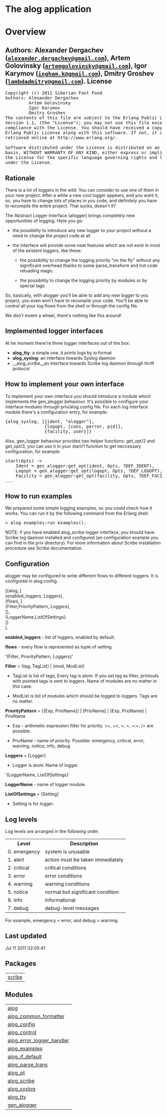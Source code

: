 

<h1>The alog application</h1>

Overview
========


__Authors:__ Alexander Dergachev ([`alexander.dergachev@gmail.com`](mailto:alexander.dergachev@gmail.com)), Artem Golovinsky ([`artemgolovinsky@gmail.com`](mailto:artemgolovinsky@gmail.com)), Igor Karymov ([`ingham.k@gmail.com`](mailto:ingham.k@gmail.com)), Dmitry Groshev ([`lambdadmitry@gmail.com`](mailto:lambdadmitry@gmail.com)).
License
-------
<pre>
Copyright (c) 2011 Siberian Fast Food
Authors: Alexander Dergachev <alexander.dergachev@gmail.com>
         Artem Golovinsky    <artemgolovinsky@gmail.com>
         Igor Karymov        <ingham.k@gmail.com>
         Dmitry Groshev      <lambdadmitry@gmail.com>
The contents of this file are subject to the Erlang Public License,
Version 1.1, (the "License"); you may not use this file except in
compliance with the License. You should have received a copy of the
Erlang Public License along with this software. If not, it can be
retrieved online at http://www.erlang.org/.

Software distributed under the License is distributed on an "AS IS"
basis, WITHOUT WARRANTY OF ANY KIND, either express or implied. See
the License for the specific language governing rights and limitations
under the License.
</pre>



Rationale
---------
There is a lot of loggers in the wild. You can consider to use one of them in your new project. After a while a new cool logger appears, and you want it, so, you have to change lots of places in you code, and definitely you have to recompile the entire project. That sucks, doesn't it?



The Abstract Logger Interface (alogger) brings completely new opportunities of logging. Here you go:


  * the possibility to introduce any new logger to your project without a need to change the project code at all

  * the interface will provide some neat features which are not exist in most of the existent loggers, like these:
    
    * the possibility to change the logging priority "on the fly" without any significant overhead thanks to some parse_transform and hot code reloading magic

    * the possibility to change the logging priority by modules or by special tags

    
 





So, basically, with alogger you'll be able to add any new logger to you project, you even won't have to recompile your code. You'll be able to control all your log flows
from the shell or through the config file.



We don't invent a wheel, there's nothing like this around!



Implemented logger interfaces
-----------------------------
At he moment there're three logger interfaces out of the box:
- __alog_tty__: a simple one, it prints logs by io:format
- __alog_syslog__: an interface towards Syslog daemon
- __alog_scribe__an interface towards Scribe log daemon through thrift protocol



How to implement your own interface
-----------------------------------
To implement your own interface you should introduce a module which implements the gen_alogger behaviour. It's possible to configure your interface modules through priv/alog.config file. For each log interface module there's a configuration entry, for example:

<pre>
{alog_syslog, [{ident, "alogger"},
               {logopt, [cons, perror, pid]},
               {facility, user}]}
</pre>



Also, gen_logger behaviour provides two helper functions: get_opt/2 and get_opt/3, you can use it in your start/1 function to get neccessary configuration, for example:

<pre>
start(Opts) ->
    Ident = gen_alogger:get_opt(ident, Opts, ?DEF_IDENT),
    Logopt = gen_alogger:get_opt(logopt, Opts, ?DEF_LOGOPT),
    Facility = gen_alogger:get_opt(facility, Opts, ?DEF_FACILITY),
...
</pre>



How to run examples
-------------------
We prepared some simple logging examples, so you could check how it works. You can run it by the following command from the Erlang shell:

<pre>
> alog_examples:run_examples().
</pre>



NOTE: if you have enabled alog_scribe logger interface, you should have Scribe log daemon installed and configured (an configuration example you can find in the priv directory). For more information about Scribe installation procedure see Scribe documentation.



Configuration
-------------



alogger may be configured to write different flows to different loggers.
It is configured in alog.config.

        

[{alog, [                  
{enabled_loggers, Loggers},                  
{flows, [                          
{Filter,PriorityPattern, Loggers},                  
]},  		
{LoggerName,ListOfSettings}                
]}         
].




**enabled_loggers** - list of loggers, enabled by default.



**flows** - every flow is represented as tuple of setting.




'{Filter, PriorityPattern, Loggers}'



**Filter** = {tag, TagList} | {mod, ModList}



* TagList is list of tags, Every tag is atom. If you set tag as filter, printouts with pointed tags is sent to loggers. Name of modules are  no matter in this case.



* ModList is list of modules which should be logged to loggers. Tags are no matter.



**PriorityPattern** = [{Exp, PrioName}] | [PrioName] | {Exp, PrioName} | PrioName



* Exp -  arithmetic expression filter for priority. >=, =<, >, <, =:=, /= are possible.



* PrioName - name of priority. Possible: emergency, critical, error, warning, notice, info, debug



**Loggers** = [Logger]



* Logger is atom. Name of logger.





'{LoggerName, ListOfSettings}'




**LoggerName** - name of logger module.



**ListOfSettings** = [Setting]



* Setting is for logger.

Log levels
----------
Log levels are arranged in the following order.


<table>
<tr><th>Level</th><th>Description</th></tr>
<tr><td>0. emergency</td><td>system is unusable</td></tr>
<tr><td>1. alert</td><td>action must be taken immediately</td></tr>
<tr><td>2. critical</td><td>critical conditions</td></tr>
<tr><td>3. error</td><td>error conditions</td></tr>
<tr><td>4. warning</td><td>warning conditions</td></tr>
<tr><td>5. notice</td><td>normal but significant condition</td></tr>
<tr><td>6. info</td><td>informational</td></tr>
<tr><td>7. debug</td><td>debug-level messages</td></tr>
</table>




For example, emergency < error, and debug > warning.

Last updated
------------
Jul 11 2011 02:05:41


<h2 class="indextitle">Packages</h2>



<table width="100%" border="0" summary="list of packages"><tr><td><a href="https://github.com/spawnfest/alogger/blob/master/scribe/package-summary.md" class="package">scribe</a></td></tr></table>



<h2 class="indextitle">Modules</h2>



<table width="100%" border="0" summary="list of modules">
<tr><td><a href="https://github.com/spawnfest/alogger/blob/master/doc/alog.md" class="module">alog</a></td></tr>
<tr><td><a href="https://github.com/spawnfest/alogger/blob/master/doc/alog_common_formatter.md" class="module">alog_common_formatter</a></td></tr>
<tr><td><a href="https://github.com/spawnfest/alogger/blob/master/doc/alog_config.md" class="module">alog_config</a></td></tr>
<tr><td><a href="https://github.com/spawnfest/alogger/blob/master/doc/alog_control.md" class="module">alog_control</a></td></tr>
<tr><td><a href="https://github.com/spawnfest/alogger/blob/master/doc/alog_error_logger_handler.md" class="module">alog_error_logger_handler</a></td></tr>
<tr><td><a href="https://github.com/spawnfest/alogger/blob/master/doc/alog_examples.md" class="module">alog_examples</a></td></tr>
<tr><td><a href="https://github.com/spawnfest/alogger/blob/master/doc/alog_if_default.md" class="module">alog_if_default</a></td></tr>
<tr><td><a href="https://github.com/spawnfest/alogger/blob/master/doc/alog_parse_trans.md" class="module">alog_parse_trans</a></td></tr>
<tr><td><a href="https://github.com/spawnfest/alogger/blob/master/doc/alog_pt.md" class="module">alog_pt</a></td></tr>
<tr><td><a href="https://github.com/spawnfest/alogger/blob/master/doc/alog_scribe.md" class="module">alog_scribe</a></td></tr>
<tr><td><a href="https://github.com/spawnfest/alogger/blob/master/doc/alog_syslog.md" class="module">alog_syslog</a></td></tr>
<tr><td><a href="https://github.com/spawnfest/alogger/blob/master/doc/alog_tty.md" class="module">alog_tty</a></td></tr>
<tr><td><a href="https://github.com/spawnfest/alogger/blob/master/doc/gen_alogger.md" class="module">gen_alogger</a></td></tr></table>

